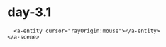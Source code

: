 # day-3.1
<html>
  <head>
    <script src="https://aframe.io/releases/1.5.0/aframe.min.js"></script>
  </head>
  <body>
    <script>
      AFRAME.registerComponent('bye', {
        init: function () {
            console.log('Hello!');
        }
      });
    </script>
    <a-scene background="color: #ECECEC">
      <a-box position="-1 0.5 -3" hello rotation="0 45 0" color="#4CC3D9"
          animation="startEvents: click; property: position;
              from: -1 1.5 -3; to: -1 0.5 -3; dur: 1000">
           <script>
      AFRAME.registerComponent('helloo', {
        init: function () {
            console.log('Hello!');
        }
      });
    </script>
      </a-box>
      <a-plane position="0 0 -4" rotation="-90 0 0" width="4" height="4" color="#7BC8A4"></a-plane>

      <a-entity cursor="rayOrigin:mouse"></a-entity>
    </a-scene>
  </body>
</html>

